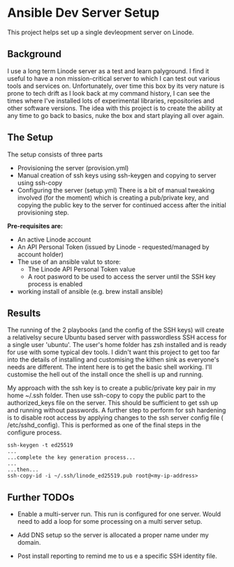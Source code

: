 # Ansible Dev Server Setup

This project helps set up a single devleopment server on Linode.
## Background
I use a long term Linode server as a test and learn palyground. I find it useful to have a non mission-critical server to which I can test out various tools and services on. Unfortunately, over time this box by its very nature is prone to tech drift as I look back at my command history, I can see the times where I've installed lots of experimental libraries, repositories and other software versions.
The idea with this project is to create the ability at any time to go back to basics, nuke the box and start playing all over again.

## The Setup
The setup consists of three parts
- Provisioning the server (provision.yml)
- Manual creation of ssh keys using ssh-keygen and copying to server using ssh-copy
- Configuring the server (setup.yml)
There is a bit of manual tweaking involved (for the moment) which is creating a pub/private key, and copying the public key to the server for continued access after the initial provisioning step.

**Pre-requisites are:**
- An active Linode account
- An API Personal Token (issued by Linode - requested/managed by account holder)
- The use of an ansible valut to store:
  - The Linode API Personal Token value
  - A root pasword to be used to access the server until the SSH key process is enabled
- working install of ansible (e.g. brew install ansible)

## Results
The running of the 2 playbooks (and the config of the SSH keys) will  create a relativelsy secure Ubuntu based server with passwordless SSH access for a single user 'ubuntu'.
The user's home folder has zsh installed and is ready for use with some typical dev tools. I didn't want this project to get too far into the details of installing and customising the kithen sink as everyone's needs are different. The intent here is to get the basic shell working. I'll customise the hell out of the install once the shell is up and running.

My approach with the ssh key is to create a public/private key pair in my home ~/.ssh folder.
Then use ssh-copy to copy the public part to the authorized_keys file on the server. This should be sufficient to get ssh up and running without passwords. A further step to perform for ssh hardening is to disable root access by applying changes to the ssh server config file ( /etc/sshd_config). This is performed as one of the final steps in the configure process.

```
ssh-keygen -t ed25519
...
...complete the key generation process...
...
...then...
ssh-copy-id -i ~/.ssh/linode_ed25519.pub root@<my-ip-address>
```
 
## Further TODOs
- Enable a multi-server run. This run is configured for one server. Would need to add a loop for some processing on a multi server setup.

- Add DNS setup so the server is allocated a proper name under my domain.

- Post install reporting to remind me to us e a specific SSH identity file.
